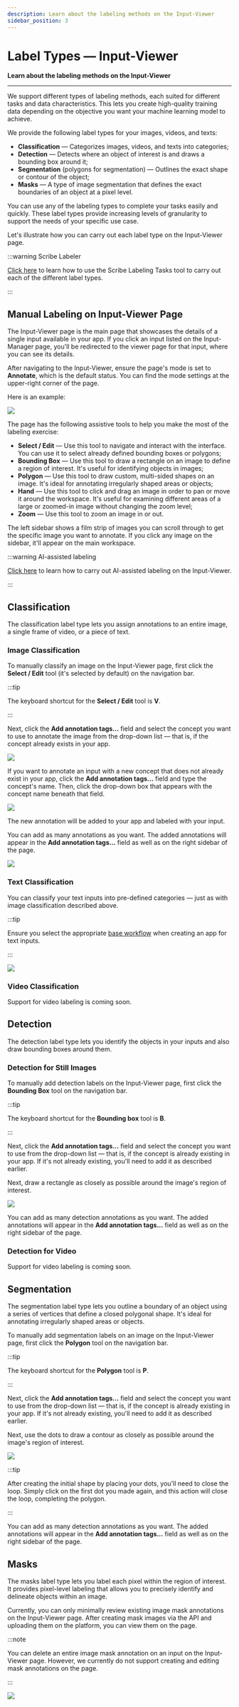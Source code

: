 ```yaml
---
description: Learn about the labeling methods on the Input-Viewer
sidebar_position: 3
---
```


# Label Types — Input-Viewer

**Learn about the labeling methods on the Input-Viewer**
<hr />

We support different types of labeling methods, each suited for different tasks and data characteristics. This lets you create high-quality training data depending on the objective you want your machine learning model to achieve. 

We provide the following label types for your images, videos, and texts:

- **Classification** — Categorizes images, videos, and texts into categories;
- **Detection** — Detects where an object of interest is and draws a bounding box around it;
- **Segmentation** (polygons for segmentation) — Outlines the exact shape or contour of the object;
- **Masks** —  A type of image segmentation that defines the exact boundaries of an object at a pixel level. 

You can use any of the labeling types to complete your tasks easily and quickly. These label types provide increasing levels of granularity to support the needs of your specific use case.

Let's illustrate how you can carry out each label type on the Input-Viewer page. 

:::warning Scribe Labeler

[Click here](https://docs.clarifai.com/portal-guide/annotate/labeling-tools) to learn how to use the Scribe Labeling Tasks tool to carry out each of the different label types. 

:::

## Manual Labeling on Input-Viewer Page 

The Input-Viewer page is the main page that showcases the details of a single input available in your app. If you click an input listed on the Input-Manager page, you'll be redirected to the viewer page for that input, where you can see its details.

After navigating to the Input-Viewer, ensure the page's mode is set to **Annotate**, which is the default status. You can find the mode settings at the upper-right corner of the page.

Here is an example:

![](/img/others-2/label-types-1.png)

The page has the following assistive tools to help you make the most of the labeling exercise:

- **Select / Edit** — Use this tool to navigate and interact with the interface. You can use it to select already defined bounding boxes or polygons;
- **Bounding Box** — Use this tool to draw a rectangle on an image to define a region of interest. It's useful for identifying objects in images;
- **Polygon** — Use this tool to draw custom, multi-sided shapes on an image. It's ideal for annotating irregularly shaped areas or objects;
- **Hand** — Use this tool to click and drag an image in order to pan or move it around the workspace. It's useful for examining different areas of a large or zoomed-in image without changing the zoom level; 
- **Zoom** — Use this tool to zoom an image in or out. 

The left sidebar shows a film strip of images you can scroll through to get the specific image you want to annotate. If you click any image on the sidebar, it'll appear on the main workspace.

:::warning AI-assisted labeling

[Click here](https://docs.clarifai.com/portal-guide/annotate/ai-assist) to learn how to carry out AI-assisted labeling on the Input-Viewer. 

:::

## Classification

The classification label type lets you assign annotations to an entire image, a single frame of video, or a piece of text.

### Image Classification

To manually classify an image on the Input-Viewer page, first click the **Select / Edit** tool (it's selected by default) on the navigation bar.

:::tip

The keyboard shortcut for the **Select / Edit** tool is **V**. 

:::

Next, click the **Add annotation tags...** field and select the concept you want to use to annotate the image from the drop-down list — that is, if the concept already exists in your app.

![](/img/others-2/label-types-2.png)

If you want to annotate an input with a new concept that does not already exist in your app, click the **Add annotation tags...** field and type the concept's name. Then, click the drop-down box that appears with the concept name beneath that field.

![](/img/others-2/label-types-3.png)

The new annotation will be added to your app and labeled with your input. 

You can add as many annotations as you want. The added annotations will appear in the **Add annotation tags...** field as well as on the right sidebar of the page. 

![](/img/others-2/label-types-4.png)

### Text Classification

You can classify your text inputs into pre-defined categories — just as with image classification described above. 

:::tip

Ensure you select the appropriate [base workflow](https://docs.clarifai.com/portal-guide/workflows/base-workflows) when creating an app for text inputs.

:::

![](/img/others-2/label-types-5.png)

### Video Classification

Support for video labeling is coming soon. 

## Detection

The detection label type lets you identify the objects in your inputs and also draw bounding boxes around them. 

### Detection for Still Images

To manually add detection labels on the Input-Viewer page, first click the **Bounding Box** tool on the navigation bar.

:::tip

The keyboard shortcut for the **Bounding box** tool is **B**. 

:::

Next, click the **Add annotation tags...** field and select the concept you want to use from the drop-down list — that is, if the concept is already existing in your app. If it's not already existing, you'll need to add it as described earlier. 

Next, draw a rectangle as closely as possible around the image's region of interest. 

![](/img/others-2/label-types-6.png)

You can add as many detection annotations as you want. The added annotations will appear in the **Add annotation tags...** field as well as on the right sidebar of the page. 

### Detection for Video

Support for video labeling is coming soon. 

## Segmentation

The segmentation label type lets you outline a boundary of an object using a series of vertices that define a closed polygonal shape. It's ideal for annotating irregularly shaped areas or objects. 

To manually add segmentation labels on an image on the Input-Viewer page, first click the **Polygon** tool on the navigation bar.

:::tip

The keyboard shortcut for the **Polygon** tool is **P**. 

:::

Next, click the **Add annotation tags...** field and select the concept you want to use from the drop-down list — that is, if the concept is already existing in your app. If it's not already existing, you'll need to add it as described earlier. 

Next, use the dots to draw a contour as closely as possible around the image's region of interest. 

![](/img/others-2/label-types-8.png)


:::tip

After creating the initial shape by placing your dots, you'll need to close the loop. Simply click on the first dot you made again, and this action will close the loop, completing the polygon.

:::

You can add as many detection annotations as you want. The added annotations will appear in the **Add annotation tags...** field as well as on the right sidebar of the page. 

## Masks

The masks label type lets you label each pixel within the region of interest. It provides pixel-level labeling that allows you to precisely identify and delineate objects within an image. 

Currently, you can only minimally review existing image mask annotations on the Input-Viewer page. After creating mask images via the API and uploading them on the platform, you can view them on the page. 

:::note

You can delete an entire image mask annotation on an input on the Input-Viewer page. However, we currently do not support creating and editing mask annotations on the page. 

:::

![](/img/others-2/label-types-7.png)

